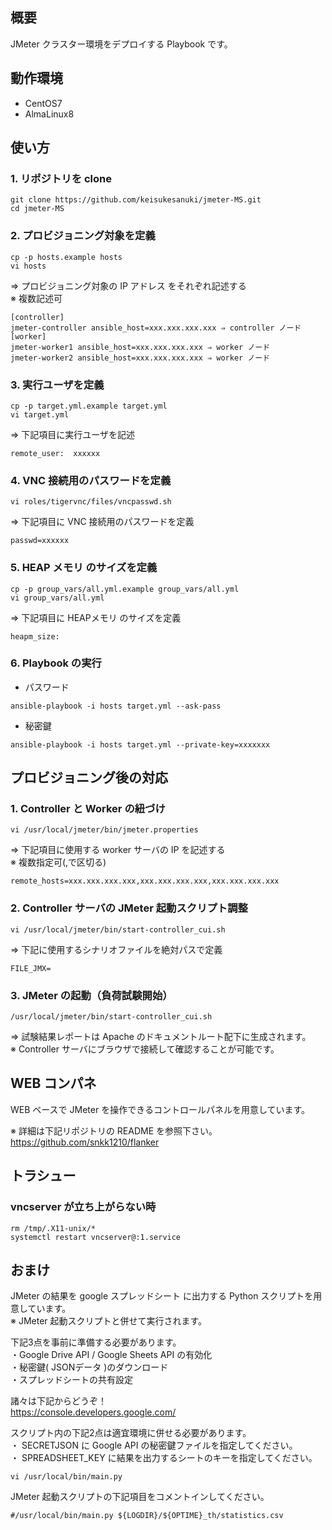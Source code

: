 ## 概要

JMeter クラスター環境をデプロイする Playbook です。

## 動作環境

- CentOS7
- AlmaLinux8

## 使い方
### 1. リポジトリを clone
```
git clone https://github.com/keisukesanuki/jmeter-MS.git
cd jmeter-MS
```

### 2. プロビジョニング対象を定義
```
cp -p hosts.example hosts
vi hosts
```
⇒ プロビジョニング対象の IP アドレス をそれぞれ記述する  
※ 複数記述可  

```
[controller] 
jmeter-controller ansible_host=xxx.xxx.xxx.xxx ⇒ controller ノード  
[worker]  
jmeter-worker1 ansible_host=xxx.xxx.xxx.xxx ⇒ worker ノード
jmeter-worker2 ansible_host=xxx.xxx.xxx.xxx ⇒ worker ノード
```

### 3. 実行ユーザを定義
```
cp -p target.yml.example target.yml
vi target.yml
```
⇒ 下記項目に実行ユーザを記述

```
remote_user:  xxxxxx
```
### 4. VNC 接続用のパスワードを定義

```
vi roles/tigervnc/files/vncpasswd.sh
```
⇒ 下記項目に VNC 接続用のパスワードを定義

```
passwd=xxxxxx
```

### 5. HEAP メモリ のサイズを定義

```
cp -p group_vars/all.yml.example group_vars/all.yml
vi group_vars/all.yml
```
⇒ 下記項目に HEAPメモリ のサイズを定義

```
heapm_size: 
```

### 6. Playbook の実行

* パスワード
```
ansible-playbook -i hosts target.yml --ask-pass
```

* 秘密鍵

```
ansible-playbook -i hosts target.yml --private-key=xxxxxxx
```

## プロビジョニング後の対応

### 1. Controller と Worker の紐づけ

```
vi /usr/local/jmeter/bin/jmeter.properties
```

⇒ 下記項目に使用する worker サーバの IP を記述する  
※ 複数指定可(,で区切る)

```
remote_hosts=xxx.xxx.xxx.xxx,xxx.xxx.xxx.xxx,xxx.xxx.xxx.xxx
```

### 2. Controller サーバの JMeter 起動スクリプト調整

```
vi /usr/local/jmeter/bin/start-controller_cui.sh
```
⇒ 下記に使用するシナリオファイルを絶対パスで定義

```
FILE_JMX=
```

### 3. JMeter の起動（負荷試験開始）

```
/usr/local/jmeter/bin/start-controller_cui.sh
```
⇒ 試験結果レポートは Apache のドキュメントルート配下に生成されます。  
※ Controller サーバにブラウザで接続して確認することが可能です。  

## WEB コンパネ

WEB ベースで JMeter を操作できるコントロールパネルを用意しています。  

※ 詳細は下記リポジトリの README を参照下さい。  
https://github.com/snkk1210/flanker

## トラシュー

### vncserver が立ち上がらない時

```
rm /tmp/.X11-unix/*
systemctl restart vncserver@:1.service
```

## おまけ

JMeter の結果を google スプレッドシート に出力する Python スクリプトを用意しています。  
※ JMeter 起動スクリプトと併せて実行されます。


下記3点を事前に準備する必要があります。  
・Google Drive API / Google Sheets API の有効化  
・秘密鍵( JSONデータ )のダウンロード  
・スプレッドシートの共有設定

諸々は下記からどうぞ！  
https://console.developers.google.com/


スクリプト内の下記2点は適宜環境に併せる必要があります。  
・ SECRETJSON に Google API の秘密鍵ファイルを指定してください。  
・ SPREADSHEET_KEY に結果を出力するシートのキーを指定してください。  

```
vi /usr/local/bin/main.py
```

JMeter 起動スクリプトの下記項目をコメントインしてください。

```
#/usr/local/bin/main.py ${LOGDIR}/${OPTIME}_th/statistics.csv
```